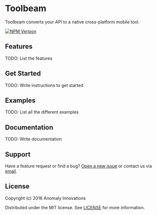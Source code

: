 # Toolbeam

Toolbeam converts your API to a native cross-platform mobile tool.

[![NPM Version][npm-image]][npm-url]

## Features

TODO: List the features

## Get Started

TODO: Write instructions to get started

## Examples

TODO: List all the different examples

## Documentation

TODO: Write documentation

## Support

Have a feature request or find a bug? [Open a new issue](https://github.com/AnomalyInnovations/toolbeam-cli/issues/new) or contact us via [email](mailto:contact@anomalyinnovations.com).

## License

Copyright (c) 2016 Anomaly Innovations

Distributed under the MIT license. See [LICENSE](LICENSE) for more information.

[npm-image]: https://img.shields.io/npm/v/toolbeam-cli.svg?style=flat-square
[npm-url]: https://www.npmjs.com/package/toolbeam-cli
